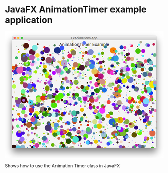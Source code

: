 # JavaFX AnimationTimer example application

![AnimationTimerExample](AnimationTimerExample.png)

Shows how to use the Animation Timer class in JavaFX


